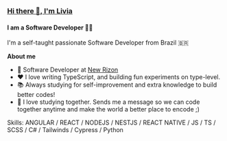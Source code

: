 ### [Hi there 👋, I'm Livia](https://aliviams.github.io/Portfolio/)
#### I am a Software Developer 👨‍💻 
<!-- ![I am a Software Developer 👨‍💻](https://cdn.mos.cms.futurecdn.net/8T62QNGEYmk73Nqp7iMevF.jpg) -->

I'm a self-taught passionate Software Developer from Brazil 🇧🇷

**About me**

- 💼 Software Developer at [New Rizon](https://newrizon.global/)
- ❤️ I love writing TypeScript, and building fun experiments on type-level.
- 📚 Always studying for self-improvement and extra knowledge to build better codes!
- 💬 I love studying together. Sends me a message so we can code together anytime and make the world a better place to encode ;)

Skills: ANGULAR / REACT / NODEJS / NESTJS / REACT NATIVE / JS / TS / SCSS / C# / Tailwinds / Cypress / Python
